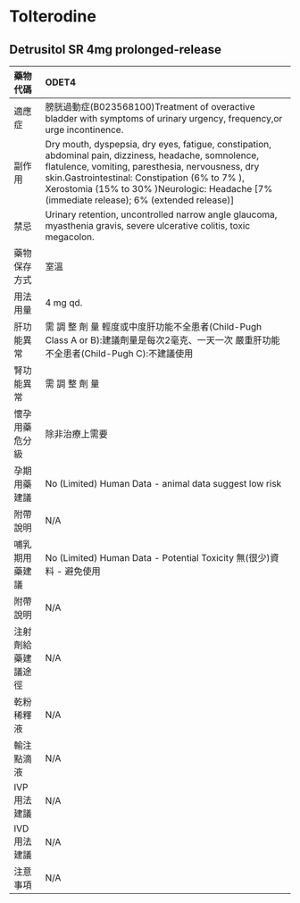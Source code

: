 # Tolterodine

## Detrusitol SR 4mg prolonged-release

| 藥物代碼 | ODET4 |
| :--- | :--- |
| 適應症 | 膀胱過動症\(B023568100\)Treatment of overactive bladder with symptoms of urinary urgency, frequency,or urge incontinence. |
| 副作用 | Dry mouth, dyspepsia, dry eyes, fatigue, constipation, abdominal pain, dizziness, headache, somnolence, flatulence, vomiting, paresthesia, nervousness, dry skin.Gastrointestinal: Constipation \(6% to 7% \), Xerostomia \(15% to 30% \)Neurologic: Headache \[7% \(immediate release\); 6% \(extended release\)\] |
| 禁忌 | Urinary retention, uncontrolled narrow angle glaucoma, myasthenia gravis, severe ulcerative colitis, toxic megacolon. |
| 藥物保存方式 | 室溫 |
| 用法用量 | 4 mg qd. |
| 肝功能異常 | 需 調 整 劑 量  輕度或中度肝功能不全患者\(Child-Pugh Class A or B\):建議劑量是每次2毫克、一天一次 嚴重肝功能不全患者\(Child-Pugh C\):不建議使用 |
| 腎功能異常 | 需 調 整 劑 量 |
| 懷孕用藥危分級 | 除非治療上需要 |
| 孕期用藥建議 | No \(Limited\) Human Data - animal data suggest low risk |
| 附帶說明 | N/A |
| 哺乳期用藥建議 | No \(Limited\) Human Data - Potential Toxicity 無\(很少\)資料 - 避免使用 |
| 附帶說明 | N/A |
| 注射劑給藥建議途徑 | N/A |
| 乾粉稀釋液 | N/A |
| 輸注點滴液 | N/A |
| IVP 用法建議 | N/A |
| IVD 用法建議 | N/A |
| 注意事項 | N/A |

